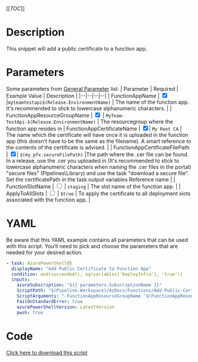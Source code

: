 [[_TOC_]]

# Description

This snippet will add a public certificate to a function app.

# Parameters

Some parameters from [General Parameter](/Azure/AzDocs-v1/Scripts) list.
| Parameter | Required | Example Value | Description |
|--|--|--|--|
| FunctionAppName | <input type="checkbox" checked> |`myteamtestapi$(Release.EnvironmentName)` | The name of the function app. It's recommended to stick to lowercase alphanumeric characters. |
| FunctionAppResourceGroupName | <input type="checkbox" checked> | `MyTeam-TestApi-$(Release.EnvironmentName)` | The resourcegroup where the function app resides in
| FunctionAppCertificateName | <input type="checkbox" checked>| `My Root CA` | The name which the certificate will have once it is uploaded in the function app (this doesn't have to be the same as the filename). A smart reference to the contents of the certificate is advised. |
| FunctionAppCertificateFilePath | <input type="checkbox" checked>| `$(my_pfx.secureFilePath)` |The path where the .cer file can be found. In a release, use the .cer you uploaded in (It's recommended to stick to lowercase alphanumeric characters when naming the .cer files in the portal) "secure files" (Pipelines\Library) and use the task "download a secure file". Set the certificatePath in the task output variables Reference name |
| FunctionSlotName | <input type="checkbox"> | `staging` | The slot name of the function app. |
| ApplyToAllSlots | <input type="checkbox"> | `$true` | To apply the certificate to all deployment slots associated with the function app. |

# YAML

Be aware that this YAML example contains all parameters that can be used with this script. You'll need to pick and choose the parameters that are needed for your desired action.

```yaml
- task: AzurePowerShell@5
  displayName: "Add Public Certificate to Function App"
  condition: and(succeeded(), eq(variables['DeployInfra'], 'true'))
  inputs:
    azureSubscription: "${{ parameters.SubscriptionName }}"
    ScriptPath: "$(Pipeline.Workspace)/AzDocs/Functions/Add-Public-Certificate-to-Function-App.ps1"
    ScriptArguments: "-FunctionAppResourceGroupName '$(FunctionAppResourceGroupName)' -FunctionAppName '$(FunctionAppName)' -FunctionAppCertificateName '$(FunctionAppCertificateName)' -FunctionAppCertificateFilePath '$(FunctionAppCertificateFilePath)' -AppServiceSlotName '$(AppServiceSlotName)' -ApplyToAllSlots $(ApplyToAllSlots)"
    FailOnStandardError: true
    azurePowerShellVersion: LatestVersion
    pwsh: true
```

# Code

[Click here to download this script](../../../../src/Functions/Add-Public-Certificate-to-Function-App.ps1)

